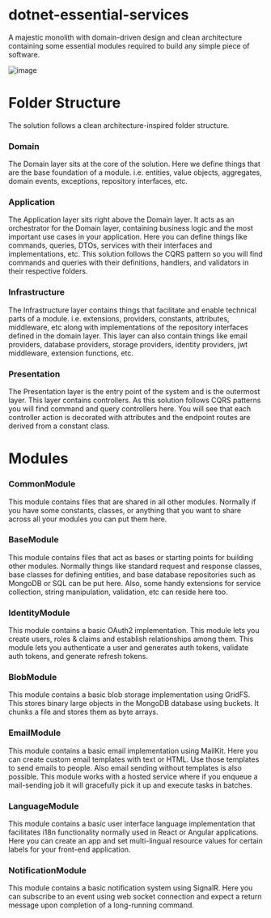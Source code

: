 # dotnet-essential-services

A majestic monolith with domain-driven design and clean architecture containing some essential modules required to build any simple piece of software.

![image](https://github.com/asadullahrifat89/dotnet-essential-services/assets/25480176/af86a38d-7ad5-4db8-bfd2-ec6ce2aa18df)

# Folder Structure
The solution follows a clean architecture-inspired folder structure.

### Domain
The Domain layer sits at the core of the solution. Here we define things that are the base foundation of a module. i.e. entities, value objects, aggregates, domain events, exceptions, repository interfaces, etc.

### Application
The Application layer sits right above the Domain layer. It acts as an orchestrator for the Domain layer, containing business logic and the most important use cases in your application.
Here you can define things like commands, queries, DTOs, services with their interfaces and implementations, etc. This solution follows the CQRS pattern so you will find commands and queries with their definitions, handlers, and validators in their respective folders.

### Infrastructure
The Infrastructure layer contains things that facilitate and enable technical parts of a module. i.e. extensions, providers, constants, attributes, middleware, etc along with implementations of the repository interfaces defined in the domain layer. This layer can also contain things like email providers, database providers, storage providers, identity providers, jwt middleware, extension functions, etc.

### Presentation
The Presentation layer is the entry point of the system and is the outermost layer. This layer contains controllers. As this solution follows CQRS patterns you will find command and query controllers here.
You will see that each controller action is decorated with attributes and the endpoint routes are derived from a constant class.

# Modules

### CommonModule
This module contains files that are shared in all other modules. Normally if you have some constants, classes, or anything that you want to share across all your modules you can put them here.
### BaseModule
This module contains files that act as bases or starting points for building other modules. Normally things like standard request and response classes, base classes for defining entities, and base database repositories such as MongoDB or SQL can be put here. Also, some handy extensions for service collection, string manipulation, validation, etc can reside here too.
### IdentityModule
This module contains a basic OAuth2 implementation. This module lets you create users, roles & claims and establish relationships among them. This module lets you authenticate a user and generates auth tokens, validate auth tokens, and generate refresh tokens.
### BlobModule
This module contains a basic blob storage implementation using GridFS. This stores binary large objects in the MongoDB database using buckets. It chunks a file and stores them as byte arrays.
### EmailModule
This module contains a basic email implementation using MailKit. Here you can create custom email templates with text or HTML. Use those templates to send emails to people. Also email sending without templates is also possible. This module works with a hosted service where if you enqueue a mail-sending job it will gracefully pick it up and execute tasks in batches.
### LanguageModule
This module contains a basic user interface language implementation that facilitates i18n functionality normally used in React or Angular applications. Here you can create an app and set multi-lingual resource values for certain labels for your front-end application.
### NotificationModule
This module contains a basic notification system using SignalR. Here you can subscribe to an event using web socket connection and expect a return message upon completion of a long-running command.




